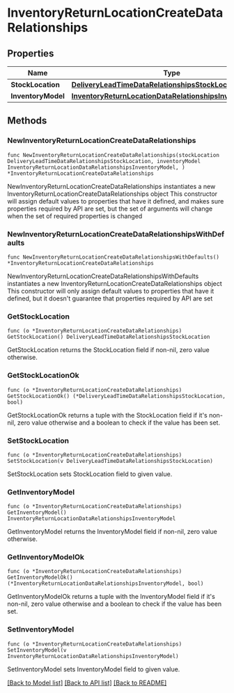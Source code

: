 # InventoryReturnLocationCreateDataRelationships

## Properties

Name | Type | Description | Notes
------------ | ------------- | ------------- | -------------
**StockLocation** | [**DeliveryLeadTimeDataRelationshipsStockLocation**](DeliveryLeadTimeDataRelationshipsStockLocation.md) |  | 
**InventoryModel** | [**InventoryReturnLocationDataRelationshipsInventoryModel**](InventoryReturnLocationDataRelationshipsInventoryModel.md) |  | 

## Methods

### NewInventoryReturnLocationCreateDataRelationships

`func NewInventoryReturnLocationCreateDataRelationships(stockLocation DeliveryLeadTimeDataRelationshipsStockLocation, inventoryModel InventoryReturnLocationDataRelationshipsInventoryModel, ) *InventoryReturnLocationCreateDataRelationships`

NewInventoryReturnLocationCreateDataRelationships instantiates a new InventoryReturnLocationCreateDataRelationships object
This constructor will assign default values to properties that have it defined,
and makes sure properties required by API are set, but the set of arguments
will change when the set of required properties is changed

### NewInventoryReturnLocationCreateDataRelationshipsWithDefaults

`func NewInventoryReturnLocationCreateDataRelationshipsWithDefaults() *InventoryReturnLocationCreateDataRelationships`

NewInventoryReturnLocationCreateDataRelationshipsWithDefaults instantiates a new InventoryReturnLocationCreateDataRelationships object
This constructor will only assign default values to properties that have it defined,
but it doesn't guarantee that properties required by API are set

### GetStockLocation

`func (o *InventoryReturnLocationCreateDataRelationships) GetStockLocation() DeliveryLeadTimeDataRelationshipsStockLocation`

GetStockLocation returns the StockLocation field if non-nil, zero value otherwise.

### GetStockLocationOk

`func (o *InventoryReturnLocationCreateDataRelationships) GetStockLocationOk() (*DeliveryLeadTimeDataRelationshipsStockLocation, bool)`

GetStockLocationOk returns a tuple with the StockLocation field if it's non-nil, zero value otherwise
and a boolean to check if the value has been set.

### SetStockLocation

`func (o *InventoryReturnLocationCreateDataRelationships) SetStockLocation(v DeliveryLeadTimeDataRelationshipsStockLocation)`

SetStockLocation sets StockLocation field to given value.


### GetInventoryModel

`func (o *InventoryReturnLocationCreateDataRelationships) GetInventoryModel() InventoryReturnLocationDataRelationshipsInventoryModel`

GetInventoryModel returns the InventoryModel field if non-nil, zero value otherwise.

### GetInventoryModelOk

`func (o *InventoryReturnLocationCreateDataRelationships) GetInventoryModelOk() (*InventoryReturnLocationDataRelationshipsInventoryModel, bool)`

GetInventoryModelOk returns a tuple with the InventoryModel field if it's non-nil, zero value otherwise
and a boolean to check if the value has been set.

### SetInventoryModel

`func (o *InventoryReturnLocationCreateDataRelationships) SetInventoryModel(v InventoryReturnLocationDataRelationshipsInventoryModel)`

SetInventoryModel sets InventoryModel field to given value.



[[Back to Model list]](../README.md#documentation-for-models) [[Back to API list]](../README.md#documentation-for-api-endpoints) [[Back to README]](../README.md)


